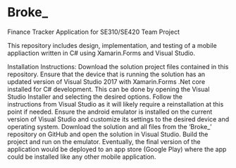 # Broke_
Finance Tracker Application for SE310/SE420 Team Project

This repository includes design, implementation, and testing of a mobile appliaction written in C# using Xamarin.Forms and Visual Studio.


Installation Instructions:
	Download the solution project files contained in this repository.
  Ensure that the device that is running the solution has an updated version of Visual Studio 2017 with Xamarin.Forms .Net core installed       for C# development. This can be done by opening the Visual Studio Installer and selecting the desired options. Follow the         
      instructions from Visual Studio as it will likely require a reinstallation at this point if needed. 
  Ensure the android emulator is installed on the current version of Visual Studio and customize its settings to the desired device and         operating system. 
	Download the solution and all files from the ‘Broke_’ repository on GitHub and open the solution in Visual Studio. Build the project and        run on the emulator. 
  Eventually, the final version of the application would be deployed to an app store (Google Play) where the app could be installed like          any other mobile application. 
